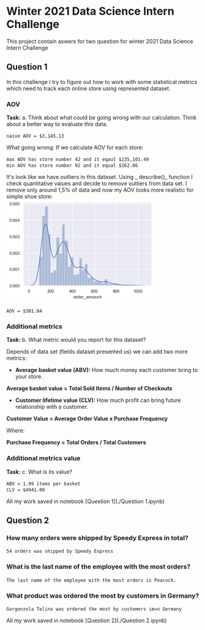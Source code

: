 # Winter 2021 Data Science Intern Challenge

This project contain aswers for two question for winter 2021 Data Science Intern Challenge

## Question 1 

In this challenge I try to figure out how to work with some statistical metrics which need to track each online store using represented dataset.

### AOV

**Task:** a. Think about what could be going wrong with our calculation. Think about a better way to evaluate this data.

```
naive AOV = $3,145.13
```
What going wrong: 
If we calculate AOV for each store:
```
max AOV has store number 42 and it eqaul $235,101.49
min AOV has store number 92 and it equal $162.86
```
It's look like we have outliers in this dataset. Using _ describe()_ function I check quantitative values and decide to remove outliers from data set. I remove only around 1,5% of data and now my AOV looks more realistic for simple shoe store:
<img src="./img/1.png">
```
AOV = $301.84
```

### Additional metrics

**Task:** b. What metric would you report for this dataset?

Depends of data set (fields dataset presented us) we can add two more metrics:

* **Average basket value (ABV):**  How much money each customer bring to your store.

**Average basket value = Total Sold Items / Number of Checkouts**


* **Customer lifetime value (CLV):** How much profit can bring future relationship with a customer.

**Customer Value = Average Order Value x Purchase Frequency**

Where: 

**Purchase Frequency = Total Orders / Total Customers**

### Additional metrics value

**Task:** c. What is its value?
```
ABV = 1.99 items per basket
CLV = $4941.09
```

All my work saved in notebook [Question 1](./Question 1.ipynb)

## Question 2


### How many orders were shipped by Speedy Express in total?

```
54 orders was shipped by Speedy Express
```

### What is the last name of the employee with the most orders?

```
The last name of the employee with the most orders is Peacock.
```

### What product was ordered the most by customers in Germany?

```
Gorgonzola Telino was ordered the most by customers im=n Germany
```
All my work saved in notebook [Question 2](./Question 2.ipynb)